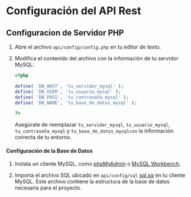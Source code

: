 
# Configuración del API Rest

## Configuracion de Servidor PHP

1. Abre el archivo `api/config/config.php` en tu editor de texto.

2. Modifica el contenido del archivo con la información de tu servidor MySQL:
   ```php
   <?php

   define( 'DB_HOST', 'tu_servidor_mysql' ); 
   define( 'DB_USER', 'tu_usuario_mysql' ); 
   define( 'DB_PASS', 'tu_contraseña_mysql' );             
   define( 'DB_NAME', 'tu_base_de_datos_mysql' );      

   ?>
   ```
   Asegúrate de reemplazar `tu_servidor_mysql`, `tu_usuario_mysql`, `tu_contraseña_mysql` y `tu_base_de_datos_mysqlcon` la información correcta de tu entorno.

#### Configuración de la Base de Datos

1. Instala un cliente MySQL, como [phpMyAdmin](https://www.phpmyadmin.net/) o [MySQL Workbench](https://www.mysql.com/products/workbench/).

2. Importa el archivo SQL ubicado en `api/config/sql` [sql.sq](src/config/db_config.php) en tu cliente MySQL. Este archivo contiene la estructura de la base de datos necesaria para el proyecto.
